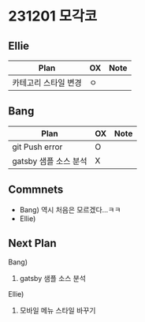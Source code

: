 # 231201 모각코

## Ellie

| Plan 	| OX 	| Note 	|
|------	|----	|------	|
| 카테고리 스타일 변경	 |  ㅇ 	|


## Bang

| Plan 	| OX 	| Note 	|
|------	|----	|------	|
| git Push error   |  O  |      |
| gatsby 샘플 소스 분석    |  X   |      |



## Commnets
- Bang) 역시 처음은 모르겠다...ㅋㅋ
- Ellie) 

 
## Next Plan
  Bang) 
 1. gatsby 샘플 소스 분석
 
  Ellie)
 1. 모바일 메뉴 스타일 바꾸기
  